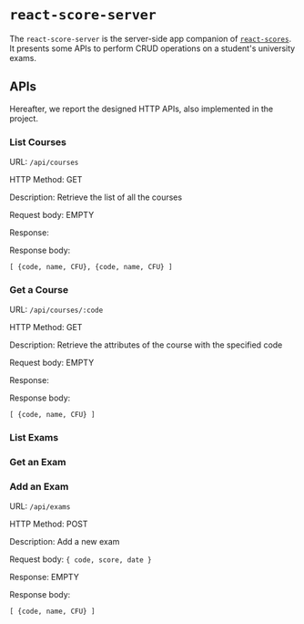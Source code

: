 # `react-score-server`

The `react-score-server` is the server-side app companion of [`react-scores`](https://github.com/polito-wa1-aw1-2021/react-scores). It presents some APIs to perform CRUD operations on a student's university exams.

## APIs
Hereafter, we report the designed HTTP APIs, also implemented in the project.

### List Courses

URL: `/api/courses`

HTTP Method: GET

Description: Retrieve the list of all the courses

Request body: EMPTY

Response: 

Response body:
```
[ {code, name, CFU}, {code, name, CFU} ]
```

### Get a Course

URL: `/api/courses/:code`

HTTP Method: GET

Description: Retrieve the attributes of the course with the specified code

Request body: EMPTY

Response: 

Response body:
```
[ {code, name, CFU} ]
```

### List Exams

### Get an Exam

### Add an Exam

URL: `/api/exams`

HTTP Method: POST

Description: Add a new exam

Request body: `{ code, score, date }`

Response: EMPTY

Response body:
```
[ {code, name, CFU} ]
```
